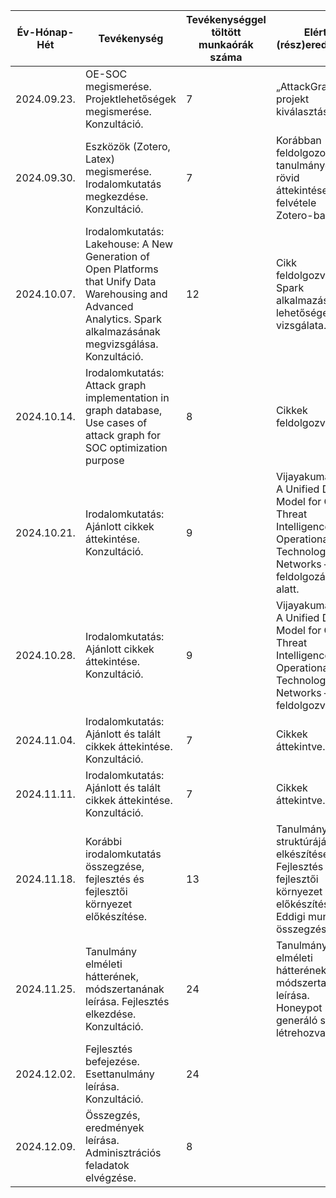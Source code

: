 | Év-Hónap-Hét  | Tevékenység                                                                                         | Tevékenységgel töltött munkaórák száma | Elért (rész)eredmény                                                                                                  |
|---------------|----------------------------------------------------------------------------------------------------|----------------------------------------|----------------------------------------------------------------------------------------------------------------------|
| 2024.09.23.   | OE-SOC megismerése. Projektlehetőségek megismerése. Konzultáció.                                   | 7                                      | „AttackGraph” projekt kiválasztása.                                                                                   |
| 2024.09.30.   | Eszközök (Zotero, Latex) megismerése. Irodalomkutatás megkezdése. Konzultáció.                     | 7                                      | Korábban feldolgozott tanulmányok rövid áttekintése, és felvétele Zotero-ba.                                           |
| 2024.10.07.   | Irodalomkutatás: Lakehouse: A New Generation of Open Platforms that Unify Data Warehousing and Advanced Analytics. Spark alkalmazásának megvizsgálása. Konzultáció. | 12                                     | Cikk feldolgozva. Spark alkalmazásának lehetőségeinek vizsgálata.                                                      |
| 2024.10.14.   | Irodalomkutatás: Attack graph implementation in graph database, Use cases of attack graph for SOC optimization purpose | 8                                      | Cikkek feldolgozva.                                                                                                   |
| 2024.10.21.   | Irodalomkutatás: Ajánlott cikkek áttekintése. Konzultáció.                                         | 9                                      | Vijayakumar, S.: A Unified Data Model for Cyber Threat Intelligence in Operational Technology Networks – feldolgozás alatt. |
| 2024.10.28.   | Irodalomkutatás: Ajánlott cikkek áttekintése. Konzultáció.                                         | 9                                      | Vijayakumar, S.: A Unified Data Model for Cyber Threat Intelligence in Operational Technology Networks – feldolgozva. |
| 2024.11.04.   | Irodalomkutatás: Ajánlott és talált cikkek áttekintése. Konzultáció.                               | 7                                      | Cikkek áttekintve.                                                                                                    |
| 2024.11.11.   | Irodalomkutatás: Ajánlott és talált cikkek áttekintése. Konzultáció.                               | 7                                      | Cikkek áttekintve.                                                                                                    |
| 2024.11.18.   | Korábbi irodalomkutatás összegzése, fejlesztés és fejlesztői környezet előkészítése.                | 13                                     | Tanulmány struktúrájának elkészítése. Fejlesztés és fejlesztői környezet előkészítése. Eddigi munkám összegzése.       |
| 2024.11.25.   | Tanulmány elméleti hátterének, módszertanának leírása. Fejlesztés elkezdése. Konzultáció.          | 24                                     | Tanulmány elméleti hátterének és módszertanának leírása. Honeypot generáló szkript létrehozva.                         |
| 2024.12.02.   | Fejlesztés befejezése. Esettanulmány leírása. Konzultáció.                                         | 24                                     |                                                                                                                      |
| 2024.12.09.   | Összegzés, eredmények leírása. Adminisztrációs feladatok elvégzése.                                | 8                                      |                                                                                                                      |

